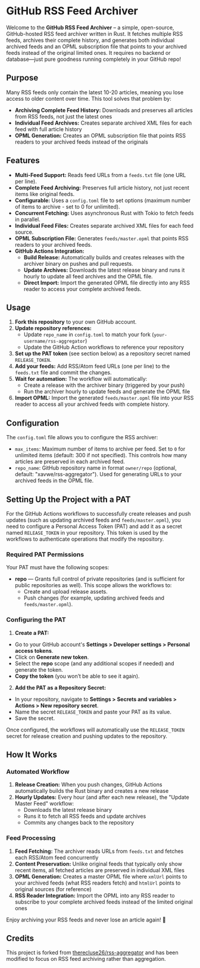 # GitHub RSS Feed Archiver

Welcome to the **GitHub RSS Feed Archiver** – a simple, open-source, GitHub-hosted RSS feed archiver written in Rust. It fetches multiple RSS feeds, archives their complete history, and generates both individual archived feeds and an OPML subscription file that points to your archived feeds instead of the original limited ones. It requires no backend or database—just pure goodness running completely in your GitHub repo!

## Purpose

Many RSS feeds only contain the latest 10-20 articles, meaning you lose access to older content over time. This tool solves that problem by:

- **Archiving Complete Feed History:** Downloads and preserves all articles from RSS feeds, not just the latest ones
- **Individual Feed Archives:** Creates separate archived XML files for each feed with full article history
- **OPML Generation:** Creates an OPML subscription file that points RSS readers to your archived feeds instead of the originals

## Features

- **Multi-Feed Support:** Reads feed URLs from a `feeds.txt` file (one URL per line).
- **Complete Feed Archiving:** Preserves full article history, not just recent items like original feeds.
- **Configurable:** Uses a `config.toml` file to set options (maximum number of items to archive - set to 0 for unlimited).
- **Concurrent Fetching:** Uses asynchronous Rust with Tokio to fetch feeds in parallel.
- **Individual Feed Files:** Creates separate archived XML files for each feed source.
- **OPML Subscription File:** Generates `feeds/master.opml` that points RSS readers to your archived feeds.
- **GitHub Actions Integration:**
  - **Build Release:** Automatically builds and creates releases with the archiver binary on pushes and pull requests.
  - **Update Archives:** Downloads the latest release binary and runs it hourly to update all feed archives and the OPML file.
  - **Direct Import:** Import the generated OPML file directly into any RSS reader to access your complete archived feeds.

## Usage

1. **Fork this repository** to your own GitHub account.
2. **Update repository references:** 
   - Update `repo_name` in `config.toml` to match your fork (`your-username/rss-aggregator`)
   - Update the GitHub Action workflows to reference your repository
3. **Set up the PAT token** (see section below) as a repository secret named `RELEASE_TOKEN`.
4. **Add your feeds:** Add RSS/Atom feed URLs (one per line) to the `feeds.txt` file and commit the changes.
5. **Wait for automation:** The workflow will automatically:
   - Create a release with the archiver binary (triggered by your push)
   - Run the archiver hourly to update feeds and generate the OPML file
6. **Import OPML:** Import the generated `feeds/master.opml` file into your RSS reader to access all your archived feeds with complete history.

## Configuration

The `config.toml` file allows you to configure the RSS archiver:

- `max_items`: Maximum number of items to archive per feed. Set to `0` for unlimited items (default: 300 if not specified). This controls how many articles are preserved in each archived feed.
- `repo_name`: GitHub repository name in format `owner/repo` (optional, default: "xavwe/rss-aggregator"). Used for generating URLs to your archived feeds in the OPML file.

## Setting Up the Project with a PAT

For the GitHub Actions workflows to successfully create releases and push updates (such as updating archived feeds and `feeds/master.opml`), you need to configure a Personal Access Token (PAT) and add it as a secret named `RELEASE_TOKEN` in your repository. This token is used by the workflows to authenticate operations that modify the repository.

### Required PAT Permissions

Your PAT must have the following scopes:
- **repo** — Grants full control of private repositories (and is sufficient for public repositories as well). This scope allows the workflows to:
  - Create and upload release assets.
  - Push changes (for example, updating archived feeds and `feeds/master.opml`).

### Configuring the PAT

1. **Create a PAT:**
  - Go to your GitHub account's **Settings > Developer settings > Personal access tokens**.
  - Click on **Generate new token**.
  - Select the **repo** scope (and any additional scopes if needed) and generate the token.
  - **Copy the token** (you won’t be able to see it again).

2. **Add the PAT as a Repository Secret:**
  - In your repository, navigate to **Settings > Secrets and variables > Actions > New repository secret**.
  - Name the secret `RELEASE_TOKEN` and paste your PAT as its value.
  - Save the secret.

Once configured, the workflows will automatically use the `RELEASE_TOKEN` secret for release creation and pushing updates to the repository.

## How It Works

### Automated Workflow
1. **Release Creation:** When you push changes, GitHub Actions automatically builds the Rust binary and creates a new release
2. **Hourly Updates:** Every hour (and after each new release), the "Update Master Feed" workflow:
   - Downloads the latest release binary
   - Runs it to fetch all RSS feeds and update archives
   - Commits any changes back to the repository

### Feed Processing
1. **Feed Fetching:** The archiver reads URLs from `feeds.txt` and fetches each RSS/Atom feed concurrently
2. **Content Preservation:** Unlike original feeds that typically only show recent items, all fetched articles are preserved in individual XML files
3. **OPML Generation:** Creates a master OPML file where `xmlUrl` points to your archived feeds (what RSS readers fetch) and `htmlUrl` points to original sources (for reference)
4. **RSS Reader Integration:** Import the OPML into any RSS reader to subscribe to your complete archived feeds instead of the limited original ones

Enjoy archiving your RSS feeds and never lose an article again! 🚀

## Credits

This project is forked from [therecluse26/rss-aggregator](https://github.com/therecluse26/rss-aggregator) and has been modified to focus on RSS feed archiving rather than aggregation.
